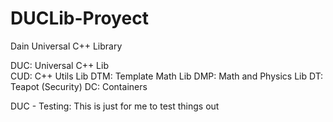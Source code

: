 # DUCLib-Proyect
 Dain Universal C++ Library

DUC: Universal C++ Lib <br>
CUD: C++ Utils Lib
DTM: Template Math Lib
DMP: Math and Physics Lib
DT: Teapot (Security)
DC: Containers

DUC - Testing: This is just for me to test things out
